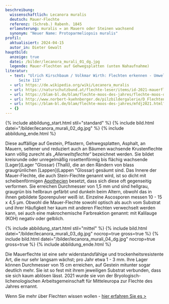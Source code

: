 ```yaml
---
beschreibung:
  wissenschaftlich: Lecanora muralis
  deutsch: Mauer-Flechte
  referenz: (Schreb.) Rabenh. 1845
  erlaeuterung: muralis = an Mauern oder Steinen wachsend
  synonym: "Neuer Name: Protoparmeliopsis muralis"
profil:
  aktualisiert: 2024-04-15
  autor_in: Dieter Gewalt
hauptbild:
  anzeige: true
  datei: /bilder/lecanora_murali_01_dg.jpg
  legende: Mauer-Flechten auf Gehwegsplatten (unten Nahaufnahme)
literatur:
  - text: "Ulrich Kirschbaum / Volkmar Wirth: Flechten erkennen - Umwelt bewerten,
      Seite 113"
  - url: https://de.wikipedia.org/wiki/Lecanora_muralis
  - url: https://naturschutzbund.at/flechte-leser/items/id-2021-mauerflechte.html
  - url: https://blam-bl.de/blam/flechte-moos-des-jahres/flechte-moos-des-jahres-ueberblick.html
  - url: http://www.norbert-kuehnberger.de/pilzbildergalerie/D_Flechten-Lichenes_-_226_Arten/index.htm
  - url: https://blam-bl.de/blam/flechte-moos-des-jahres/mfdj2021.html?lang=de
  - {}
---
```

{% include abbildung_start.html stil="standard" %}
{% include bild.html datei="/bilder/lecanora_murali_02_dg.jpg" %}
{% include abbildung_ende.html %}

Diese auffällige auf Gestein, Pflastern, Gehwegsplatten, Asphalt, an Mauern, seltener und reduziert auch an Bäumen wachsende Krustenflechte kann völlig zurecht als „*Allerweltsflechte“* bezeichnet werden. Sie bildet kreisrunde oder unregelmäßig rosettenförmig bis flächig wachsende [Lager](Lager "Glossar) (Thalli), die an den Rändern von blass graugrünlichen [Lappen](Lappen "Glossar) gesäumt sind. Das Innere der Mauer-Flechte, die auch Stein-Flechte genannt wird, ist so dicht mit scheibenförmigen [Apothecien](Apothecien "Glossar") besetzt, dass sich diese oft gegenseitig verformen. Sie erreichen Durchmesser von 1,5 mm und sind hellgrau, graugrün bis hellbraun gefärbt und dunkeln beim Altern, obwohl das in ihnen gebildete Sporenpulver weiß ist. Einzelne Ascosporen messen 10 - 15 x 4,5 µm. Obwohl die Mauer-Flechte sowohl optisch als auch vom Substrat und ihrer Häufigkeit her kaum mit anderen Flechten verwechselt werden kann, sei auch eine makrochemische Farbreaktion genannt: mit Kalilauge (KOH) negativ oder gelblich.

{% include abbildung_start.html stil="mittel" %}
{% include bild.html datei="/bilder/lecanora_murali_03_dg.jpg" nocrop=true gross=true %}
{% include bild.html datei="/bilder/lecanora_murali_04_dg.jpg" nocrop=true gross=true %}
{% include abbildung_ende.html %}

Die Mauerflechte ist eine sehr widerstandsfähige und trockenheitsresistente Art, die nur sehr langsam wächst; pro Jahr etwa 1 - 3 mm. Ihre Lager können Durchmesser von 15 cm erreichen, auf Gestein mitunter sogar deutlich mehr. Sie ist so fest mit ihrem jeweiligen Substrat verbunden, dass sie sich kaum ablösen lässt. 2021 wurde sie von der Bryologisch-lichenologischen Arbeitsgemeinschaft für Mitteleuropa zur Flechte des Jahres ernannt.

Wenn Sie mehr über Flechten wissen wollen - [hier erfahren Sie es >](/verwandt/flechten)